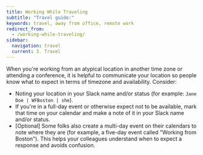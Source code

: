 ```yaml
---
title: Working While Traveling
subtitle: "Travel guide:"
keywords: travel, away from office, remote work
redirect_from:
  - /working-while-traveling/
sidebar:
  navigation: travel
  current: 3. Travel
---
```


When you're working from an atypical location in another time zone or attending
a conference, it is helpful to communicate your location so people know what to
expect in terms of timezone and availability. Consider:

- Noting your location in your Slack name and/or status (for example:
  `Jane Doe | WFBoston | she`).
- If you're in a full-day event or otherwise expect not to be available, mark
  that time on your calendar and make a note of it in your Slack name and/or
  status.
- [Optional] Some folks also create a multi-day event on their calendars to note
  where they are (for example, a five-day event called "Working from Boston").
  This helps your colleagues understand when to expect a response and avoids
  confusion.
